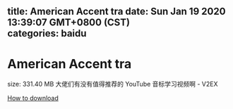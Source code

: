 
title: American Accent tra
date: Sun Jan 19 2020 13:39:07 GMT+0800 (CST)    
categories: baidu
---

# American Accent tra
size: 331.40 MB
 大佬们有没有值得推荐的 YouTube 音标学习视频啊 - V2EX
 

[How to download](https://bpcam.bemobtrk.com/go/2ceec3aa-1ca2-46d6-b9ff-aaa5c184517c?jno=2040)